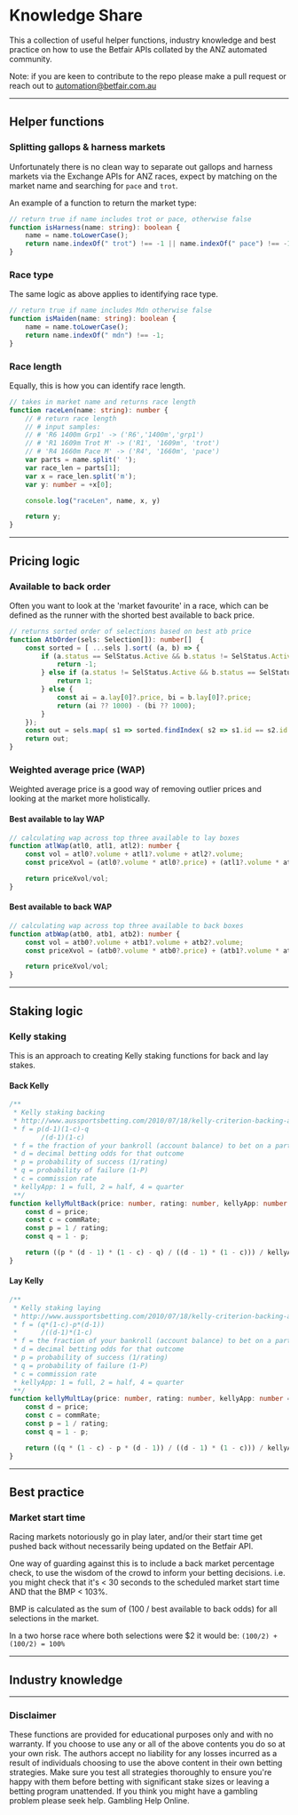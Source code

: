 # Knowledge Share

This a collection of useful helper functions, industry knowledge and best practice on how to use the Betfair APIs collated by the ANZ automated community. 

Note: if you are keen to contribute to the repo please make a pull request or reach out to [automation@betfair.com.au](mailto:automation@betfair.com.au)


---
## Helper functions

### Splitting gallops & harness markets
Unfortunately there is no clean way to separate out gallops and harness markets via the Exchange APIs for ANZ races, expect by matching on the market name and searching for `pace` and `trot`.

An example of a function to return the market type:

``` typescript
// return true if name includes trot or pace, otherwise false
function isHarness(name: string): boolean {
    name = name.toLowerCase();
    return name.indexOf(" trot") !== -1 || name.indexOf(" pace") !== -1;
}
```

### Race type
The same logic as above applies to identifying race type.

``` typescript
// return true if name includes Mdn otherwise false
function isMaiden(name: string): boolean {
    name = name.toLowerCase();
    return name.indexOf(" mdn") !== -1;
}
```

### Race length 
Equally, this is how you can identify race length.

``` typescript
// takes in market name and returns race length 
function raceLen(name: string): number {
    // # return race length
    // # input samples: 
    // # 'R6 1400m Grp1' -> ('R6','1400m','grp1')
    // # 'R1 1609m Trot M' -> ('R1', '1609m', 'trot')
    // # 'R4 1660m Pace M' -> ('R4', '1660m', 'pace')
    var parts = name.split(' ');
    var race_len = parts[1];
    var x = race_len.split('m');
    var y: number = +x[0];

    console.log("raceLen", name, x, y)

    return y;
}
```

---
## Pricing logic

### Available to back order
Often you want to look at the 'market favourite' in a race, which can be defined as the runner with the shorted best available to back price.

``` typescript
// returns sorted order of selections based on best atb price
function AtbOrder(sels: Selection[]): number[]  {
    const sorted = [ ...sels ].sort( (a, b) => {
        if (a.status == SelStatus.Active && b.status != SelStatus.Active) {
            return -1;
        } else if (a.status != SelStatus.Active && b.status == SelStatus.Active) {
            return 1;
        } else {
            const ai = a.lay[0]?.price, bi = b.lay[0]?.price;
            return (ai ?? 1000) - (bi ?? 1000);
        }
    });
    const out = sels.map( s1 => sorted.findIndex( s2 => s1.id == s2.id ));
    return out;
}
```

### Weighted average price (WAP)
Weighted average price is a good way of removing outlier prices and looking at the market more holistically.

#### Best available to lay WAP

``` typescript
// calculating wap across top three available to lay boxes
function atlWap(atl0, atl1, atl2): number {
    const vol = atl0?.volume + atl1?.volume + atl2?.volume;
    const priceXvol = (atl0?.volume * atl0?.price) + (atl1?.volume * atl1?.price) + (atl2?.volume * atl2?.price)

    return priceXvol/vol;
}
```

#### Best available to back WAP

``` typescript
// calculating wap across top three available to back boxes
function atbWap(atb0, atb1, atb2): number {
    const vol = atb0?.volume + atb1?.volume + atb2?.volume;
    const priceXvol = (atb0?.volume * atb0?.price) + (atb1?.volume * atb1?.price) + (atb2?.volume * atb2?.price)

    return priceXvol/vol;
}
```

--- 
## Staking logic

### Kelly staking
This is an approach to creating Kelly staking functions for back and lay stakes. 

#### Back Kelly

``` typescript
/**
 * Kelly staking backing
 * http://www.aussportsbetting.com/2010/07/18/kelly-criterion-backing-andlaying-bets-with-betfair/
 * f = p(d-1)(1-c)-q 
        /(d-1)(1-c)
 * f = the fraction of your bankroll (account balance) to bet on a particular outcome of a sporting event
 * d = decimal betting odds for that outcome 
 * p = probability of success (1/rating) 
 * q = probability of failure (1-P)
 * c = commission rate
 * kellyApp: 1 = full, 2 = half, 4 = quarter
 **/
function kellyMultBack(price: number, rating: number, kellyApp: number = 1, commRate: number = 0): number {
    const d = price;
    const c = commRate;
    const p = 1 / rating;
    const q = 1 - p;

    return ((p * (d - 1) * (1 - c) - q) / ((d - 1) * (1 - c))) / kellyApp;
}
```

#### Lay Kelly

``` typescript
/**
 * Kelly staking laying
 * http://www.aussportsbetting.com/2010/07/18/kelly-criterion-backing-andlaying-bets-with-betfair/
 * f = (q*(1-c)-p*(d-1))
 *      /((d-1)*(1-c)
 * f = the fraction of your bankroll (account balance) to bet on a particular outcome of a sporting event
 * d = decimal betting odds for that outcome 
 * p = probability of success (1/rating) 
 * q = probability of failure (1-P)
 * c = commission rate
 * kellyApp: 1 = full, 2 = half, 4 = quarter
 **/
function kellyMultLay(price: number, rating: number, kellyApp: number = 1, commRate: number = 0): number {
    const d = price;
    const c = commRate;
    const p = 1 / rating;
    const q = 1 - p;

    return ((q * (1 - c) - p * (d - 1)) / ((d - 1) * (1 - c))) / kellyApp;
}
```

---
## Best practice

### Market start time
Racing markets notoriously go in play later, and/or their start time get pushed back without necessarily being updated on the Betfair API. 

One way of guarding against this is to include a back market percentage check, to use the wisdom of the crowd to inform your betting decisions. i.e. you might check that it's < 30 seconds to the scheduled market start time AND that the BMP < 103%.

BMP is calculated as the sum of (100 / best available to back odds) for all selections in the market.

In a two horse race where both selections were $2 it would be:
`(100/2) + (100/2) = 100%`

---
## Industry knowledge


---
### Disclaimer
These functions are provided for educational purposes only and with no warranty. If you choose to use any or all of the above contents you do so at your own risk. The authors accept no liability for any losses incurred as a result of individuals choosing to use the above content in their own betting strategies. Make sure you test all strategies thoroughly to ensure you're happy with them before betting with significant stake sizes or leaving a betting program unattended. If you think you might have a gambling problem please seek help. Gambling Help Online.

